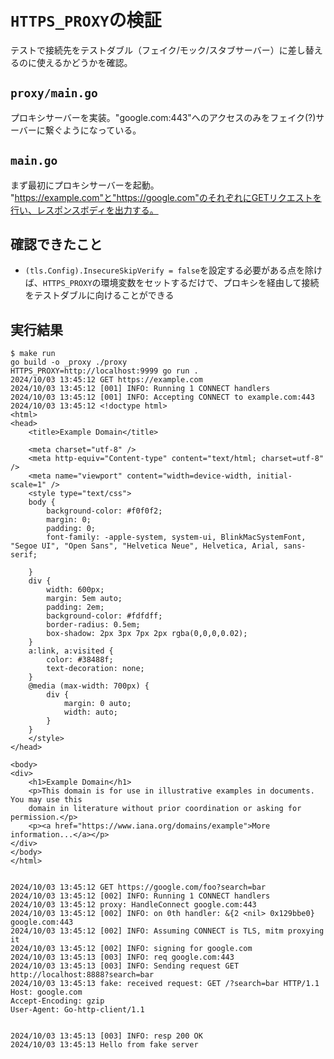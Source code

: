# `HTTPS_PROXY`の検証
テストで接続先をテストダブル（フェイク/モック/スタブサーバー）に差し替えるのに使えるかどうかを確認。

## `proxy/main.go`
プロキシサーバーを実装。"google.com:443"へのアクセスのみをフェイク(?)サーバーに繋ぐようになっている。

## `main.go`
まず最初にプロキシサーバーを起動。
"https://example.com"と"https://google.com"のそれぞれにGETリクエストを行い、レスポンスボディを出力する。

## 確認できたこと
- `(tls.Config).InsecureSkipVerify = false`を設定する必要がある点を除けば、`HTTPS_PROXY`の環境変数をセットするだけで、プロキシを経由して接続をテストダブルに向けることができる

## 実行結果

```shell
$ make run
go build -o _proxy ./proxy
HTTPS_PROXY=http://localhost:9999 go run .
2024/10/03 13:45:12 GET https://example.com
2024/10/03 13:45:12 [001] INFO: Running 1 CONNECT handlers
2024/10/03 13:45:12 [001] INFO: Accepting CONNECT to example.com:443
2024/10/03 13:45:12 <!doctype html>
<html>
<head>
    <title>Example Domain</title>

    <meta charset="utf-8" />
    <meta http-equiv="Content-type" content="text/html; charset=utf-8" />
    <meta name="viewport" content="width=device-width, initial-scale=1" />
    <style type="text/css">
    body {
        background-color: #f0f0f2;
        margin: 0;
        padding: 0;
        font-family: -apple-system, system-ui, BlinkMacSystemFont, "Segoe UI", "Open Sans", "Helvetica Neue", Helvetica, Arial, sans-serif;
        
    }
    div {
        width: 600px;
        margin: 5em auto;
        padding: 2em;
        background-color: #fdfdff;
        border-radius: 0.5em;
        box-shadow: 2px 3px 7px 2px rgba(0,0,0,0.02);
    }
    a:link, a:visited {
        color: #38488f;
        text-decoration: none;
    }
    @media (max-width: 700px) {
        div {
            margin: 0 auto;
            width: auto;
        }
    }
    </style>    
</head>

<body>
<div>
    <h1>Example Domain</h1>
    <p>This domain is for use in illustrative examples in documents. You may use this
    domain in literature without prior coordination or asking for permission.</p>
    <p><a href="https://www.iana.org/domains/example">More information...</a></p>
</div>
</body>
</html>


2024/10/03 13:45:12 GET https://google.com/foo?search=bar
2024/10/03 13:45:12 [002] INFO: Running 1 CONNECT handlers
2024/10/03 13:45:12 proxy: HandleConnect google.com:443
2024/10/03 13:45:12 [002] INFO: on 0th handler: &{2 <nil> 0x129bbe0} google.com:443
2024/10/03 13:45:12 [002] INFO: Assuming CONNECT is TLS, mitm proxying it
2024/10/03 13:45:12 [002] INFO: signing for google.com
2024/10/03 13:45:13 [003] INFO: req google.com:443
2024/10/03 13:45:13 [003] INFO: Sending request GET http://localhost:8888?search=bar
2024/10/03 13:45:13 fake: received request: GET /?search=bar HTTP/1.1
Host: google.com
Accept-Encoding: gzip
User-Agent: Go-http-client/1.1


2024/10/03 13:45:13 [003] INFO: resp 200 OK
2024/10/03 13:45:13 Hello from fake server
```
